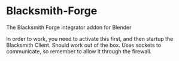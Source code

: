 # Blacksmith-Forge
The Blacksmith Forge integrator addon for Blender

In order to work, you need to activate this first, and then startup the Blacksmith Client. Should work out of the box. Uses sockets to communicate, so remember to allow it through the firewall.
